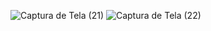 
![Captura de Tela (21)](https://user-images.githubusercontent.com/98047339/152229329-277dcb16-e90b-4a29-baf6-436f5590b7a7.png)
![Captura de Tela (22)](https://user-images.githubusercontent.com/98047339/152229418-3fe620c5-032d-4886-af9f-26f14a9cb5ae.png)
